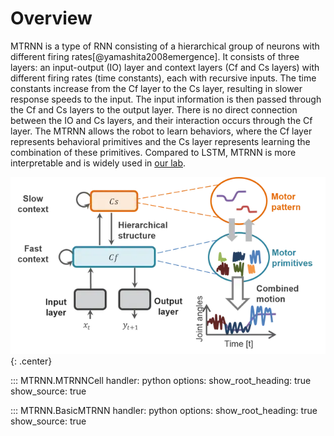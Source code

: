 # Overview

MTRNN is a type of RNN consisting of a hierarchical group of neurons with different firing rates[@yamashita2008emergence]. It consists of three layers: an input-output (IO) layer and context layers (Cf and Cs layers) with different firing rates (time constants), each with recursive inputs. The time constants increase from the Cf layer to the Cs layer, resulting in slower response speeds to the input. The input information is then passed through the Cf and Cs layers to the output layer. There is no direct connection between the IO and Cs layers, and their interaction occurs through the Cf layer. The MTRNN allows the robot to learn behaviors, where the Cf layer represents behavioral primitives and the Cs layer represents learning the combination of these primitives. Compared to LSTM, MTRNN is more interpretable and is widely used in [our lab](https://ogata-lab.jp/).



![MTRNN](img/mtrnn/mtrnn.webp){: .center}


::: MTRNN.MTRNNCell
    handler: python
    options:
      show_root_heading: true
      show_source: true

::: MTRNN.BasicMTRNN
    handler: python
    options:
      show_root_heading: true
      show_source: true
